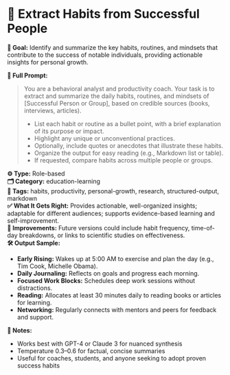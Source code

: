 # 📌 Extract Habits from Successful People

**🎯 Goal:** Identify and summarize the key habits, routines, and mindsets that contribute to the success of notable individuals, providing actionable insights for personal growth.

**💬 Full Prompt:**  
> You are a behavioral analyst and productivity coach. Your task is to extract and summarize the daily habits, routines, and mindsets of [Successful Person or Group], based on credible sources (books, interviews, articles).  
>
> - List each habit or routine as a bullet point, with a brief explanation of its purpose or impact.  
> - Highlight any unique or unconventional practices.  
> - Optionally, include quotes or anecdotes that illustrate these habits.  
> - Organize the output for easy reading (e.g., Markdown list or table).  
> - If requested, compare habits across multiple people or groups.

**⚙️ Type:** Role-based  
**🗂️ Category:** education-learning  
**🧠 Tags:** habits, productivity, personal-growth, research, structured-output, markdown  
**✅ What It Gets Right:** Provides actionable, well-organized insights; adaptable for different audiences; supports evidence-based learning and self-improvement.  
**🧪 Improvements:** Future versions could include habit frequency, time-of-day breakdowns, or links to scientific studies on effectiveness.  
**🛠️ Output Sample:**  
- **Early Rising:** Wakes up at 5:00 AM to exercise and plan the day (e.g., Tim Cook, Michelle Obama).  
- **Daily Journaling:** Reflects on goals and progress each morning.  
- **Focused Work Blocks:** Schedules deep work sessions without distractions.  
- **Reading:** Allocates at least 30 minutes daily to reading books or articles for learning.  
- **Networking:** Regularly connects with mentors and peers for feedback and support.  

**📓 Notes:**  
- Works best with GPT-4 or Claude 3 for nuanced synthesis  
- Temperature 0.3–0.6 for factual, concise summaries  
- Useful for coaches, students, and anyone seeking to adopt proven success habits